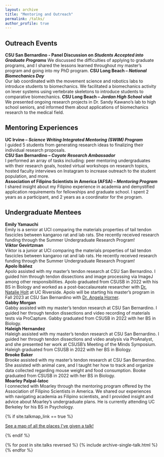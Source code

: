 ```yaml
---
layout: archive
title: "Mentoring and Outreach"
permalink: /talks/
author_profile: true
---
```

## Outreach Events
**CSU San Bernardino - Panel Discussion on _Students Accepted into Graduate Programs_**
We discussed the difficulties of applying to graduate programs, and I shared the lessons learned throughout my master’s program and going into my PhD program.
**CSU Long Beach – _National Biomechanics Day_**  
Our lab coordinated with the movement science and robotics labs to introduce students to biomechanics. We facilitated a biomechanics activity on lever systems using vertebrate skeletons to introduce students to comparative biomechanics.
**CSU Long Beach – _Jordan High School visit_**  
We presented ongoing research projects in Dr. Sandy Kawano’s lab to high school seniors, and informed them about applications of biomechanics research to the medical field.
## Mentoring Experiences  
**UC Irvine – _Science Writing Integrated Mentoring (SWIM) Program_**  
I guided 5 students from generating research ideas to finalizing their individual research proposals.  
**CSU San Bernardino – _Coyote Research Ambassador_**  
I performed an array of tasks including: peer mentoring undergraduates with their research goals, hosted virtual workshops on research topics, hosted faculty interviews on Instagram to increase outreach to the student population, and more.  
**Association of Filipino Scientists in America (AFSA) – _Mentoring Program_**  
I shared insight about my Filipino experience in academia and demystified application requirements for fellowships and graduate school. I spent 2 years as a participant, and 2 years as a coordinator for the program.  
## Undergraduate Mentees  
**Emily Yamauchi**  
Emily is a senior at UCI comparing the materials properties of tail tendon fascicles between kangaroo rat and lab rats. She recently received research funding through the Summer Undergraduate Research Program!  
**Viktor Gevirtzman**  
Viktor is a junior at UCI comparing the materials properties of tail tendon fascicles between kangaroo rat and lab rats. He recently received research funding through the Summer Undergraduate Research Program!  
**Apolo Ibáñez**  
Apolo assisted with my master’s tendon research at CSU San Bernardino. I guided him through tendon dissections and image processing via ImageJ among other responsibilities. Apolo graduated from CSUSB in 2022 with his BS in Biology and worked as a post-baccalaureate researcher with [Dr. Natalie Holt]( https://theholtlab.weebly.com/) at UC Riverside. Apolo will be starting his master’s program in Fall 2023 at CSU San Bernardino with [Dr. Angela Horner](https://hornerlabcsusb.org/).  
**Gabby Morgan**  
Gabby assisted with my master’s tendon research at CSU San Bernardino. I guided her through tendon dissections and video recording of materials tests via ProCapture. Gabby graduated from CSUSB in 2022 with her BS in Biology.  
**Haleigh Hernandez**  
Haleigh assisted with my master’s tendon research at CSU San Bernardino. I guided her through tendon dissections and video analysis via ProAnalyst, and she presented her work at CSUSB’s Meeting of the Minds Symposium. Haleigh graduated from CSUSB in 2022 with her BS in Biology.  
**Brooke Baker**  
Brooke assisted with my master’s tendon research at CSU San Bernardino. She assisted with animal care, and I taught her how to track and organize data collected regarding mouse weight and food consumption. Booke graduated from CSUSB in 2022 with her BS in Biology.  
**Moarley Palpal-latoc**  
I connected with Moarley through the mentoring program offered by the Association of Filipino Scientists in America. We shared our experiences with navigating academia as Filipino scientists, and I provided insight and advice about Moarley’s undergraduate plans. He is currently attending UC Berkeley for his BS in Psychology.  

{% if site.talkmap_link == true %}

<p style="text-decoration:underline;"><a href="/talkmap.html">See a map of all the places I've given a talk!</a></p>

{% endif %}

{% for post in site.talks reversed %}
  {% include archive-single-talk.html %}
{% endfor %}
